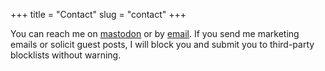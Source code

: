 +++
title = "Contact"
slug = "contact"
+++

You can reach me on [mastodon](https://fosstodon.org/@TheHolyTachanka) or by [email](mailto:TheHolyTachankaYT@proton.me). If you send me marketing emails or solicit guest posts, I will block you and submit you to third-party blocklists without warning.